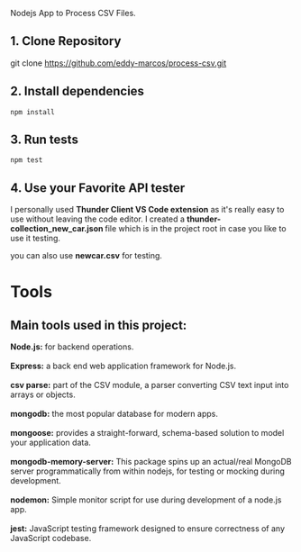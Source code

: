 Nodejs App to Process CSV Files.

## 1. Clone Repository
git clone https://github.com/eddy-marcos/process-csv.git

## 2. Install dependencies
```
npm install
```
## 3. Run tests
```
npm test
```

## 4. Use your Favorite API tester
I personally used <b>Thunder Client VS Code extension</b> as it's really easy to use without leaving the code editor.
I created a <b>thunder-collection_new_car.json </b>
file which is in the project root in case you like to use it testing.

you can also use <b>newcar.csv</b> for testing.

# Tools
## Main tools used in this project:<br/>
<b>Node.js:</b> for backend operations.<br/><br/>
<b>Express:</b> a back end web application framework for Node.js.<br/><br/>
<b>csv parse:</b> part of the CSV module, a parser converting CSV text input into arrays or objects.<br/><br/>
<b>mongodb:</b> the most popular database for modern apps.<br/><br/>
<b>mongoose:</b> provides a straight-forward, schema-based solution to model your application data.<br/><br/>
<b>mongodb-memory-server:</b> This package spins up an actual/real MongoDB server programmatically from within nodejs, for testing or mocking during development.<br/><br/>
<b>nodemon:</b> Simple monitor script for use during development of a node.js app.<br/><br/>
<b>jest:</b> JavaScript testing framework designed to ensure correctness of any JavaScript codebase. 
